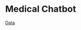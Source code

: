 # Medical Chatbot 

[Data](https://drive.google.com/drive/folders/1ddk1ViU3WQ96uggSiNxPUJJDJ_4XUYZC?usp=sharing "Medical data")